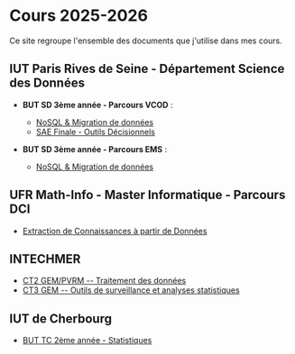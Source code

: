 # Cours 2025-2026

Ce site regroupe l'ensemble des documents que j'utilise dans mes cours.

## IUT Paris Rives de Seine - Département Science des Données

- **BUT SD 3ème année - Parcours VCOD** :
    - [NoSQL & Migration de données](but3--vcod--nosql)
    - [SAE Finale - Outils Décisionnels](but3--vcod--sae-finale)

- **BUT SD 3ème année - Parcours EMS** :
    - [NoSQL & Migration de données](but3--ems--nosql)

## UFR Math-Info - Master Informatique - Parcours DCI

- [Extraction de Connaissances à partir de Données](ufr--m1-dci--ecd)

## INTECHMER

- [CT2 GEM/PVRM -- Traitement des données](intechmer-2a-stat-desc)
- [CT3 GEM -- Outils de surveillance et analyses statistiques](intechmer-3a-add-tests)

## IUT de Cherbourg

- [BUT TC 2ème année - Statistiques](tc-stats)

